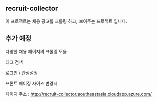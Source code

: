 ## recruit-collector
  이 프로젝트는 채용 공고를 크롤링 하고, 보여주는 프로젝트 입니다.
    
## 추가 예정
  다양한 채용 패이지의 크롤링 모듈
  
  태그 검색
  
  로그인 / 관심설정
  
  프론트 페이징 사이즈 변경시 

페이지 주소 : http://recruit-collector.southeastasia.cloudapp.azure.com/
